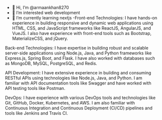 - 👋 Hi, I’m @armaankhan8270
- 👀 I’m interested web development 
- 🌱 I’m currently learning nextjs
-Front-end Technologies: I have hands-on experience in building responsive and dynamic web applications using HTML, CSS, and JavaScript frameworks like ReactJS, AngularJS, and VueJS. I also have experience with front-end tools such as Bootstrap, MaterializeCSS, and jQuery.

Back-end Technologies: I have expertise in building robust and scalable server-side applications using Node.js, Java, and Python frameworks like Express.js, Spring Boot, and Flask. I have also worked with databases such as MongoDB, MySQL, PostgreSQL, and Redis.

API Development: I have extensive experience in building and consuming RESTful APIs using technologies like Node.js, Java, and Python. I am familiar with API documentation tools like Swagger and have worked with API testing tools like Postman.

DevOps: I have experience with various DevOps tools and technologies like Git, GitHub, Docker, Kubernetes, and AWS. I am also familiar with Continuous Integration and Continuous Deployment (CI/CD) pipelines and tools like Jenkins and Travis CI.
<!---
armaankhan8270/armaankhan8270 is a ✨ special ✨ repository because its `README.md` (this file) appears on your GitHub profile.
You can click the Preview link to take a look at your changes.
--->
